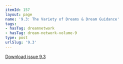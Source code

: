 ```yaml
---
itemId: 157
layout: page
name: '9.3: The Variety of Dreams & Dream Guidance'
tags:
- hasTag: dreamnetwork
- hasTag: dream-network-volume-9
type: post
urlSlug: '9.3'
---
```

<a href="files/pdfs/Volume_9/9.3-Dream-Network-Journal_Volume-9_No-3.pdf" download="">Download issue 9.3</a>